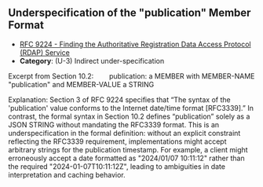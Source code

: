 ## Underspecification of the "publication" Member Format

- [RFC 9224 - Finding the Authoritative Registration Data Access Protocol (RDAP) Service](https://www.rfc-editor.org/rfc/rfc9224)
- **Category**: (U-3) Indirect under-specification

Excerpt from Section 10.2:
  publication:  a MEMBER with MEMBER-NAME "publication" and MEMBER-VALUE a STRING

Explanation:
Section 3 of RFC 9224 specifies that “The syntax of the 'publication' value conforms to the Internet date/time format [RFC3339].” In contrast, the formal syntax in Section 10.2 defines “publication” solely as a JSON STRING without mandating the RFC3339 format. This is an underspecification in the formal definition: without an explicit constraint reflecting the RFC3339 requirement, implementations might accept arbitrary strings for the publication timestamp. For example, a client might erroneously accept a date formatted as "2024/01/07 10:11:12" rather than the required "2024-01-07T10:11:12Z", leading to ambiguities in date interpretation and caching behavior.
